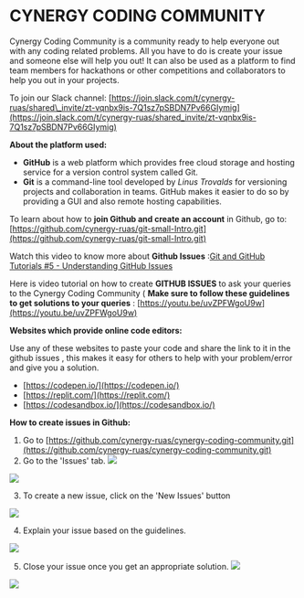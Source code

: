 # **CYNERGY CODING COMMUNITY**

Cynergy Coding Community is a community ready to help everyone out with any coding related problems. All you have to do is create your issue and someone else will help you out! It can also be used as a platform to find team members for hackathons or other competitions and collaborators to help you out in your projects.

To join our Slack channel: [https://join.slack.com/t/cynergy-ruas/shared\_invite/zt-vqnbx9is-7Q1sz7pSBDN7Pv66GIymig](https://join.slack.com/t/cynergy-ruas/shared_invite/zt-vqnbx9is-7Q1sz7pSBDN7Pv66GIymig)

**About the platform used:**

- **GitHub** is a web platform which provides free cloud storage and hosting service for a version control system called Git.
- **Git** is a command-line tool developed by _Linus Trovalds_ for versioning projects and collaboration in teams. GitHub makes it easier to do so by providing a GUI and also remote hosting capabilities.

To learn about how to **join Github and create an account** in Github, go to: [https://github.com/cynergy-ruas/git-small-Intro.git](https://github.com/cynergy-ruas/git-small-Intro.git)

Watch this video to know more about **Github Issues** :[Git and GitHub Tutorials #5 - Understanding GitHub Issues](https://youtu.be/TKJ4RdhyB5Y)

Here is video tutorial on how to create **GITHUB ISSUES** to ask your queries to the Cynergy Coding Community ( **Make sure to follow these guidelines to get solutions to your queries** : [https://youtu.be/uvZPFWgoU9w](https://youtu.be/uvZPFWgoU9w)

**Websites which provide online code editors:**

Use any of these websites to paste your code and share the link to it in the github issues , this makes it easy for others to help with your problem/error and give you a solution.

- [https://codepen.io/](https://codepen.io/)
- [https://replit.com/](https://replit.com/)
- [https://codesandbox.io/](https://codesandbox.io/)

**How to create issues in Github:**

1. Go to [https://github.com/cynergy-ruas/cynergy-coding-community.git](https://github.com/cynergy-ruas/cynergy-coding-community.git)
2. Go to the &#39;Issues&#39; tab.
 ![](RackMultipart20210928-4-skqgi0_html_54142340d79289eb.gif)

![](RackMultipart20210928-4-skqgi0_html_67b70b60e618326d.png)

3. To create a new issue, click on the &#39;New Issues&#39; button

![](RackMultipart20210928-4-skqgi0_html_2971d580c2074990.png)

4. Explain your issue based on the guidelines.

![](RackMultipart20210928-4-skqgi0_html_82e83444acb0ae6a.png)

5. Close your issue once you get an appropriate solution.
 ![](RackMultipart20210928-4-skqgi0_html_6cf416355397391d.gif)

![](RackMultipart20210928-4-skqgi0_html_ab6d8d19b2664cbd.png)
